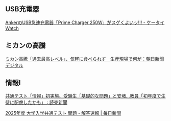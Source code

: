 ## USB充電器

[AnkerのUSB急速充電器「Prime Charger 250W」がスゲくよいッ!!! - ケータイ Watch](https://k-tai.watch.impress.co.jp/docs/column/stapa/1655304.html)

## ミカンの高騰

[ミカン高騰「過去最高レベル」、気軽に食べられず　生産現場で何が：朝日新聞デジタル](https://www.asahi.com/articles/AST1L1GZWT1LUTIL01GM.html)

## 情報I

[共通テスト「情報」初実施、受験生「基礎的な問題」と安堵…教員「初年度で生徒に配慮したかも」 : 読売新聞](https://www.yomiuri.co.jp/kyoiku/kyoiku/daigakunyushi/20250119-OYT1T50055/)

[2025年度 大学入学共通テスト 問題・解答速報 | 毎日新聞](https://mainichi.jp/exam/kyotsu-2025)
